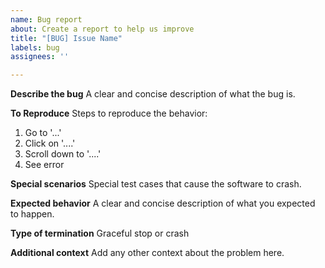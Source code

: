 ```yaml
---
name: Bug report
about: Create a report to help us improve
title: "[BUG] Issue Name"
labels: bug
assignees: ''

---
```


**Describe the bug**
A clear and concise description of what the bug is.

**To Reproduce**
Steps to reproduce the behavior:
1. Go to '...'
2. Click on '....'
3. Scroll down to '....'
4. See error

**Special scenarios**
Special test cases that cause the software to crash.

**Expected behavior**
A clear and concise description of what you expected to happen.

**Type of termination**
Graceful stop or crash

**Additional context**
Add any other context about the problem here.
